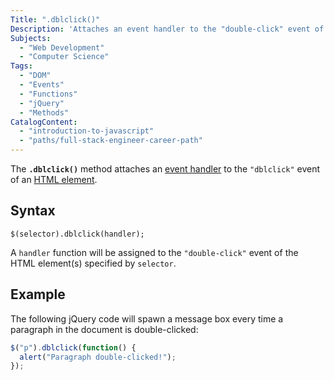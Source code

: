 ```yaml
---
Title: ".dblclick()"
Description: 'Attaches an event handler to the "double-click" event of an HTML element.'
Subjects:
  - "Web Development"
  - "Computer Science"
Tags:
  - "DOM"
  - "Events"
  - "Functions"
  - "jQuery"
  - "Methods"
CatalogContent:
  - "introduction-to-javascript"
  - "paths/full-stack-engineer-career-path"
---
```


The **`.dblclick()`** method attaches an [event handler](https://www.codecademy.com/resources/docs/javascript/events) to the `"dblclick"` event of an [HTML element](https://www.codecademy.com/resources/docs/html/elements).

## Syntax

```pseudo
$(selector).dblclick(handler);
```

A `handler` function will be assigned to the `"double-click"` event of the HTML element(s) specified by `selector`.

## Example

The following jQuery code will spawn a message box every time a paragraph in the document is double-clicked:

<!-- prettier-ignore -->
```js
$("p").dblclick(function() {
  alert("Paragraph double-clicked!");
});
```
